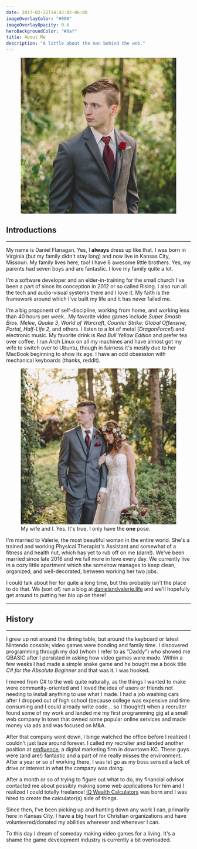 ```yaml
---
date: 2017-02-22T14:43:02-06:00
imageOverlayColor: "#000"
imageOverlayOpacity: 0.6
heroBackgroundColor: "#0af"
title: About Me
description: "A little about the man behind the web."
---
```


<div class="text-center">
	<figure>
		<img src="/img/daniel.png" class="avatar" alt="A photo of Daniel taken on his wedding day." title="Daniel">
		<figcaption style="visibility:hidden;height:0"></figcaption>
	</figure>
</div>

## Introductions

-----

My name is Daniel Flanagan. Yes, I **always** dress up like that. I was born in
Virginia (but my family didn't stay long) and now live in Kansas City, Missouri.
My family lives here, too! I have 6 awesome little brothers. Yes, my parents had
seven boys and are fantastic. I love my family quite a lot.

I'm a software developer and an elder-in-training for the small church I've been
a part of since its conception in 2012 or so called Rising. I also run all the
tech and audio-visual systems there and I love it. My faith is the framework
around which I've built my life and it has never failed me.

I'm a big proponent of self-discipline, working from home, and working less than
40 hours per week.. My favorite video games include *Super Smash Bros. Melee*,
*Quake 3*, *World of Warcraft*, *Counter Strike: Global Offensive*, *Portal*,
*Half-Life 2*, and others.  I listen to a lot of metal (*DragonForce*!) and
electronic music. My favorite drink is *Red Bull Yellow Edition* and prefer tea
over coffee. I run Arch Linux on all my machines and have almost got my wife to
switch over to Ubuntu, though in fairness it's mostly due to her MacBook
beginning to show its age. I have an odd obsession with mechanical keyboards
(thanks, reddit).

<div class="text-center">
	<figure>
		<img src="/img/daniel-and-valerie.png" class="avatar" alt="Daniel and his wife in a forest." title="Daniel and Valerie">
		<figcaption>My wife and I. Yes. It's true. I only have the <strong>one</strong> pose.</figcaption>
	</figure>
</div>

I'm married to Valerie, the most beautiful woman in the entire world. She's
a trained and working Physical Therapist's Assistant and somewhat of a fitness
and health nut, which has yet to rub off on me (darn!). We've been married since
late 2016 and we fall more in love every day. We currently live in a cozy little
apartment which she somehow manages to keep clean, organized, and
well-decorated, between working her two jobs.

I could talk about her for quite a long time, but this probably isn't the place
to do that. We (sort of) run a blog at
[danielandvalerie.life][daniel-and-valerie-site] and we'll hopefully get around
to putting her bio up on there!

-----

## History

-----

I grew up not around the dining table, but around the keyboard or latest
Nintendo console; video games were bonding and family time. I discovered
programming through my dad (whom I refer to as "Daddy") who showed me QBASIC
after I persisted in asking how video games were made. Within a few weeks I had
made a simple snake game and he bought me a book title *C# for the Absolute
Beginner* and that was it. I was hooked.

I moved from C# to the web quite naturally, as the things I wanted to make were
community-oriented and I loved the idea of users or friends not needing to
install anything to use what I made. I had a job washing cars after I dropped
out of high school (because college was expensive and time consuming and I could
already write code... so I thought!) when a recruiter found some of my work and
landed me my first programming gig at a small web company in town that owned
some popular online services and made money via ads and was focused on M&A.

After that company went down, I binge watched the office before I realized
I couldn't just laze around forever. I called my recruiter and landed another
position at [emfluence][emfluence], a digital marketing firm in downtown KC.
These guys were (and are!) fantastic and a part of me really misses the
environment. After a year or so of working there, I was let go as my boss sensed
a lack of drive or interest in what the company was doing.

After a month or so of trying to figure out what to do, my financial advisor
contacted me about possibly making some web applications for him and I realized
I could totally freelance! [IQ Wealth Calculators][iqc] was born and I was hired
to create the calculator(s) side of things.

Since then, I've been picking up and hunting down any work I can, primarily here
in Kansas City. I have a big heart for Christian organizations and have
volunteered/donated my abilities wherever and whenever I can.

To this day I dream of someday making video games for a living. It's a shame the
game development industry is currently a bit overloaded.


[daniel-and-valerie-site]: https://danielandvalerie.life
[daniel-and-valerie-pic]: /img/daniel-and-valerie.png
[emfluence]: https://emfluence.com
[iqc]: https://iqcalculators.com
